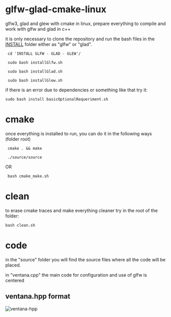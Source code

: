 # glfw-glad-cmake-linux

glfw3, glad and glew with cmake in linux,
prepare everything to compile and work with glfw and glad in c++ 

it is only necessary to clone the repository and run the bash files in the [INSTALL](./INSTALL%20GLFW%20-%20GLAD%20-%20GLEW) folder either as "glfw" or "glad".
```
 cd 'INSTALL GLFW - GLAD - GLEW'/ 
 
 sudo bash installGlfw.sh
 
 sudo bash installGlad.sh
 
 sudo bash installGlew.sh
```
if there is an error due to dependencies or something like that try it:
```
sudo bash install basicOptionalRequeriment.sh
```


# cmake

once everything is installed to run, you can do it in the following ways
(folder root)

``` 
 cmake . && make
 
 ./source/source
```
OR
```
 bash cmake_make.sh

```

# clean

 to erase cmake traces and make everything cleaner try in the root of the folder:

```
bash clean.sh

```

# code
  
  in the "source" folder you will find the source files where all the code will be placed. 
  
  in "ventana.cpp" the main code for configuration and use of glfw is centered
  
## ventana.hpp format
 ![ventana-hpp](https://user-images.githubusercontent.com/52190352/135206285-5e408024-1a03-47bc-b64c-23908f35ee12.png)




